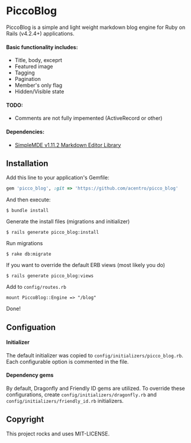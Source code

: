 # PiccoBlog

PiccoBlog is a simple and light weight markdown blog engine for Ruby on Rails (v4.2.4+) applications. 

#### Basic functionality includes:

- Title, body, exceprt
- Featured image
- Tagging
- Pagination
- Member's only flag
- Hidden/Visible state

#### TODO:
- Comments are not fully impemented (ActiveRecord or other)

#### Dependencies:
- [SimpleMDE v1.11.2 Markdown Editor Library](https://simplemde.com)

## Installation

Add this line to your application's Gemfile:
```Ruby
gem 'picco_blog', :git => 'https://github.com/acentro/picco_blog'
```

And then execute:
```
$ bundle install
```

Generate the install files (migrations and initializer)
```
$ rails generate picco_blog:install
```

Run migrations
```
$ rake db:migrate
```

If you want to override the default ERB views (most likely you do)
```
$ rails generate picco_blog:views
```

Add to `config/routes.rb`
```
mount PiccoBlog::Engine => "/blog"
```

Done!

## Configuation

#### Initializer
The default initializer was copied to `config/initializers/picco_blog.rb`. Each configurable option is commented in the file. 

#### Dependency gems
By default, Dragonfly and Friendly ID gems are utilized. To override these configurations, create `config/initializers/dragonfly.rb` and `config/initializers/friendly_id.rb` initializers.

## Copyright
This project rocks and uses MIT-LICENSE.
